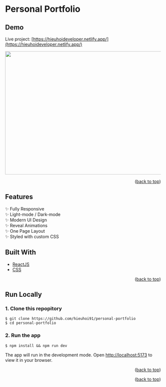 # Personal Portfolio

## Demo

Live project: [https://hieuhoideveloper.netlify.app/](https://hieuhoideveloper.netlify.app/)

<img src="https://media.giphy.com/media/LQtUjUi9dkjLT7Cxhh/giphy.gif" width="600" height="400"/>

<p align="right">(<a href="#top">back to top</a>)</p>

## Features

✨ Fully Responsive\
✨ Light-mode / Dark-mode\
✨ Modern UI Design\
✨ Reveal Animations\
✨ One Page Layout\
✨ Styled with custom CSS

## Built With

- [ReactJS](https://reactjs.org/)
- [CSS](https://www.w3schools.com/css/)

<p align="right">(<a href="#top">back to top</a>)</p>

## Run Locally

### 1. Clone this repopitory

```
$ git clone https://github.com/hieuhoi91/personal-portfolio
$ cd personal-portfolio
```

### 2. Run the app

```
$ npm install && npm run dev
```

The app will run in the development mode.
Open [http://localhost:5173](http://localhost:5173) to view it in your browser.

<p align="right">(<a href="#top">back to top</a>)</p>

<p align="right">(<a href="#top">back to top</a>)</p>
